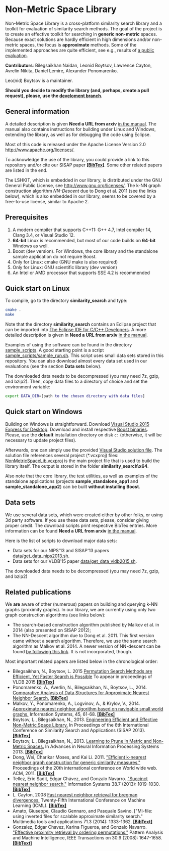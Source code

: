 Non-Metric Space Library
=================
Non-Metric Space Library is a cross-platform similarity search library and a toolkit for evaluation of similarity search methods.
The goal of the project is to create an effective toolkit for searching in **generic non-metric** spaces.
Because exact solutions are hardly efficient in high dimensions and/or non-metric spaces, the focus is **approximate**
methods. Some of the implemented approaches are quite efficient, see e.g., results of [a public evaluation](https://github.com/erikbern/ann-benchmarks).

**Contributors**: Bilegsaikhan Naidan, Leonid Boytsov, Lawrence Cayton, Avrelin Nikita, Daniel Lemire, Alexander Ponomarenko.

Leo(nid) Boytsov is a maintainer.

**Should you decide to modify the library (and, perhaps, create a pull request), please, use the [develoment branch](https://github.com/searchivarius/NonMetricSpaceLib/tree/develop)**.

General information
-----------------------

A detailed description is given **Need a URL from arxiv** [in the manual](). The manual also contains instructions for building under Linux and Windows, extending the library, as well as for debugging the code using Eclipse.

Most of this code is released under the
Apache License Version 2.0 http://www.apache.org/licenses/.

To acknowledge the use of the library, you could provide a link to this repository and/or cite our SISAP paper [**[BibTex]**](http://dblp.uni-trier.de/rec/bibtex/conf/sisap/BoytsovN13). Some other related papers are listed in the end.

The LSHKIT, which is embedded in our library, is distributed under the GNU General Public License, see http://www.gnu.org/licenses/. The k-NN graph construction algorithm *NN-Descent* due to Dong et al. 2011 (see the links below), which is also embedded in our library, seems to be covered by a free-to-use license, similar to Apache 2.

Prerequisites
-----------------------

1. A modern compiler that supports C++11: G++ 4.7, Intel compiler 14, Clang 3.4, or Visual Studio 12.
2. **64-bit** Linux is recommended, but most of our code builds on **64-bit** Windows as well.
3. Boost (dev version). For Windows, the core library and the standalone sample application do not require Boost.
4. Only for Linux: cmake (GNU make is also required) 
5. Only for Linux: GNU scientific library (dev version) 
6. An Intel or AMD processor that supports SSE 4.2 is recommended


Quick start on Linux
-----------------------

To compile, go to the directory **similarity_search** and type:  
```bash
cmake .
make  
```

Note that the directory **similarity_search** contains an Eclipse project that can be imported into [The Eclipse IDE for C/C++ Developers](http://www.eclipse.org/ide/).  A more detailed description is given in **Need a URL from arxiv** [in the manual]().  

Examples of using the software can be found in the directory [sample_scripts](sample_scripts). A good starting point is a script [sample_scripts/sample_run.sh](sample_scripts/sample_run.sh). This script uses small data sets stored in this repository. You can also download almost every data set used in our evaluations (see the section **Data sets** below).

The downloaded data needs to be decompressed (you may need 7z, gzip, and bzip2). Then, copy data files to a directory of choice and set the environment variable:  

```bash
export DATA_DIR=[path to the chosen directory with data files]
```

Quick start on Windows
-----------------------
Building on Windows is straightforward.
Download [Visual Studio 2015 Express for Desktop](https://www.visualstudio.com/en-us/downloads/download-visual-studio-vs.aspx). 
Download and install respective [Boost binaries](http://sourceforge.net/projects/boost/files/boost-binaries/1.59.0/boost_1_59_0-msvc-14.0-32.exe/download). Please, use the **default** installation directory on disk ``c:`` (otherwise, it will be necessary to update project files).

Afterwards, one can simply use the provided  [Visual Studio solution file](similarity_search/NonMetricSpaceLib.sln).
The solution file references several project (\*.vcxproj) files: 
[NonMetricSpaceLib.vcxproj](similarity_search/src/NonMetricSpaceLib.vcxproj)
is the main project file that is used to build the library itself.
The output is stored in the folder **similarity_search\x64**.

Also note that the core library, the test utilities,
 as well as examples of the standalone applications (projects **sample_standalone_app1**
and **sample_standalone_app2**)
can be built **without installing Boost**. 


Data sets
-----------------------

We use several data sets, which were created either by other folks,
or using 3d party software. If you use these data sets, please, consider
giving proper credit. The download scripts print respective BibTex entries.
More information can be found **Need a URL from arxiv** [in the manual]().

Here is the list of scripts to download major data sets:
* Data sets for our NIPS'13 and SISAP'13 papers [data/get_data_nips2013.sh](data/get_data_nips2013.sh).  
* Data sets for our VLDB'15 paper [data/get_data_vldb2015.sh](data/get_data_vldb2015.sh).  

The downloaded data needs to be decompressed (you may need 7z, gzip, and bzip2)

Related publications
-----------------------

We **are** aware of other (numerous) papers on building and querying k-NN graphs (proximity graphs). In our library, we are currently using only two graph construction algorithms (see links below):

* The search-based construction algorithm published by Malkov et al. in 2014 (also presented on SISAP 2012);
* The NN-Descent algorithm due to Dong et al. 2011. This first version came without a search algorithm. Therefore, we use the same search algorithm as Malkov et al. 2014. A newer version of NN-descent can be found [by following this link](http://www.kgraph.org/). It is not incorporated, though.

Most important related papers are listed below in the chronological order: 


* Bilegsaikhan, N., Boytsov, L. 2015 [Permutation Search Methods are Efficient, Yet Faster Search is Possible](http://boytsov.info/pubs/p2332-naidan-arxiv.pdf) To appear in proceedings of VLDB 2015 [**[BibTex]**](http://dblp.uni-trier.de/rec/bibtex/journals/corr/NaidanBN15)
* Ponomarenko, A., Averlin, N., Bilegsaikhan, N., Boytsov, L., 2014. [Comparative Analysis of Data Structures for Approximate Nearest Neighbor Search.](http://boytsov.info/pubs/da2014.pdf) [**[BibTex]**](http://scholar.google.com/scholar.bib?q=info:yOjNiT2Ql4AJ:scholar.google.com/&output=citation&hl=en&ct=citation&cd=0)
* Malkov, Y., Ponomarenko, A., Logvinov, A., & Krylov, V., 2014. [Approximate nearest neighbor algorithm based on navigable small world graphs.](http://www.sciencedirect.com/science/article/pii/S0306437913001300) Information Systems, 45, 61-68. [**[BibTex]**](http://dblp.uni-trier.de/rec/bibtex/journals/is/MalkovPLK14)
* Boytsov, L., Bilegsaikhan, N., 2013. [Engineering Efficient and Effective Non-Metric Space Library.](http://boytsov.info/pubs/sisap2013.pdf)   In Proceedings of the 6th International Conference on Similarity Search and Applications (SISAP 2013). [**[BibTex]**](http://dblp.uni-trier.de/rec/bibtex/conf/sisap/BoytsovN13)  
* Boytsov, L., Bilegsaikhan, N., 2013. [Learning to Prune in Metric and Non-Metric Spaces.](http://boytsov.info/pubs/nips2013.pdf)   In Advances in Neural Information Processing Systems 2013. [**[BibTex]**](http://dblp.uni-trier.de/rec/bibtex/conf/nips/BoytsovN13)
* Dong, Wei, Charikar Moses, and Kai Li. 2011. ["Efficient k-nearest neighbor graph construction for generic similarity measures."](http://wwwconference.org/proceedings/www2011/proceedings/p577.pdf) Proceedings of the 20th international conference on World wide web. ACM, 2011.
[**[BibTex]**](http://dblp.uni-trier.de/rec/bibtex/conf/mir/DongWCL12)
* Tellez, Eric Sadit, Edgar Chávez, and Gonzalo Navarro. ["Succinct nearest neighbor search."](http://www.dcc.uchile.cl/~gnavarro/ps/is12.pdf) Information Systems 38.7 (2013): 1019-1030. [**[BibTex]**](http://dblp.uni-trier.de/rec/bibtex/journals/is/TellezCN13)
* L. Cayton, 2008 [Fast nearest neighbor retrieval for bregman divergences.](http://lcayton.com/bbtree.pdf) Twenty-Fifth International Conference on Machine Learning (ICML). [**[BibTex]**](http://dblp.uni-trier.de/rec/bibtex/conf/icml/Cayton08)
* Amato, Giuseppe, Claudio Gennaro, and Pasquale Savino. ["Mi-file: using inverted files for scalable approximate similarity search." Multimedia tools and applications 71.3 (2014): 1333-1362. [**[BibText]**](http://dblp.uni-trier.de/rec/bibtex/conf/infoscale/AmatoS08)
* Gonzalez, Edgar Chavez, Karina Figueroa, and Gonzalo Navarro. ["Effective proximity retrieval by ordering permutations."](http://www.dcc.uchile.cl/~gnavarro/ps/tpami07.pdf) Pattern Analysis and Machine Intelligence, IEEE Transactions on 30.9 (2008): 1647-1658. [**[BibText]**](http://dblp.uni-trier.de/rec/bibtex/journals/pami/ChavezFN08)



